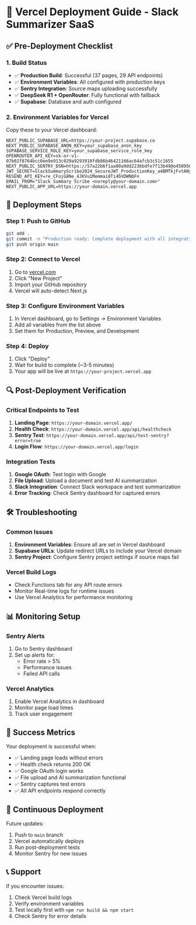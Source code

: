 # 🚀 Vercel Deployment Guide - Slack Summarizer SaaS

## ✅ Pre-Deployment Checklist

### 1. Build Status
- ✅ **Production Build**: Successful (37 pages, 29 API endpoints)
- ✅ **Environment Variables**: All configured with production keys
- ✅ **Sentry Integration**: Source maps uploading successfully
- ✅ **DeepSeek R1 + OpenRouter**: Fully functional with fallback
- ✅ **Supabase**: Database and auth configured

### 2. Environment Variables for Vercel
Copy these to your Vercel dashboard:

```env
NEXT_PUBLIC_SUPABASE_URL=https://your-project.supabase.co
NEXT_PUBLIC_SUPABASE_ANON_KEY=your_supabase_anon_key
SUPABASE_SERVICE_ROLE_KEY=your_supabase_service_role_key
OPENROUTER_API_KEY=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
NEXT_PUBLIC_SENTRY_DSN=https://57a22b6f1aa80a9dd2236bdfe7f13b49@o4509565369122816.ingest.us.sentry.io/4509565394419712
JWT_SECRET=SlackSummaryScribe2024_SecureJWT_ProductionKey_a4BMTkjFvtANy4EHk6Bo4rTvJrOUqFAGu5BQwJEfYxA
RESEND_API_KEY=re_CFojG8Ne_4JKVu1Memmai8Ti4bVDWNQFn
EMAIL_FROM="Slack Summary Scribe <noreply@your-domain.com>"
NEXT_PUBLIC_APP_URL=https://your-domain.vercel.app
```

## 🚀 Deployment Steps

### Step 1: Push to GitHub
```bash
git add .
git commit -m "Production ready: Complete deployment with all integrations"
git push origin main
```

### Step 2: Connect to Vercel
1. Go to [vercel.com](https://vercel.com)
2. Click "New Project"
3. Import your GitHub repository
4. Vercel will auto-detect Next.js

### Step 3: Configure Environment Variables
1. In Vercel dashboard, go to Settings → Environment Variables
2. Add all variables from the list above
3. Set them for Production, Preview, and Development

### Step 4: Deploy
1. Click "Deploy"
2. Wait for build to complete (~3-5 minutes)
3. Your app will be live at `https://your-project.vercel.app`

## 🔍 Post-Deployment Verification

### Critical Endpoints to Test
1. **Landing Page**: `https://your-domain.vercel.app/`
2. **Health Check**: `https://your-domain.vercel.app/api/healthcheck`
3. **Sentry Test**: `https://your-domain.vercel.app/api/test-sentry?error=true`
4. **Login Flow**: `https://your-domain.vercel.app/login`

### Integration Tests
1. **Google OAuth**: Test login with Google
2. **File Upload**: Upload a document and test AI summarization
3. **Slack Integration**: Connect Slack workspace and test summarization
4. **Error Tracking**: Check Sentry dashboard for captured errors

## 🛠 Troubleshooting

### Common Issues
1. **Environment Variables**: Ensure all are set in Vercel dashboard
2. **Supabase URLs**: Update redirect URLs to include your Vercel domain
3. **Sentry Project**: Configure Sentry project settings if source maps fail

### Vercel Build Logs
- Check Functions tab for any API route errors
- Monitor Real-time logs for runtime issues
- Use Vercel Analytics for performance monitoring

## 📊 Monitoring Setup

### Sentry Alerts
1. Go to Sentry dashboard
2. Set up alerts for:
   - Error rate > 5%
   - Performance issues
   - Failed API calls

### Vercel Analytics
1. Enable Vercel Analytics in dashboard
2. Monitor page load times
3. Track user engagement

## 🎯 Success Metrics

Your deployment is successful when:
- ✅ Landing page loads without errors
- ✅ Health check returns 200 OK
- ✅ Google OAuth login works
- ✅ File upload and AI summarization functional
- ✅ Sentry captures test errors
- ✅ All API endpoints respond correctly

## 🔄 Continuous Deployment

Future updates:
1. Push to `main` branch
2. Vercel automatically deploys
3. Run post-deployment tests
4. Monitor Sentry for new issues

## 📞 Support

If you encounter issues:
1. Check Vercel build logs
2. Verify environment variables
3. Test locally first with `npm run build && npm start`
4. Check Sentry for error details
